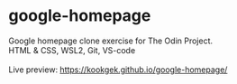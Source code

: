 # google-homepage
Google homepage clone exercise for The Odin Project.<br>
HTML & CSS, WSL2, Git, VS-code<br>
<br>
Live preview: https://kookgek.github.io/google-homepage/

